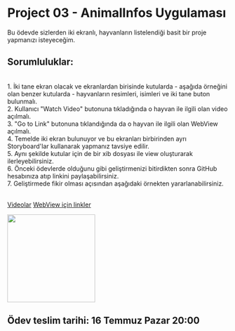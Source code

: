 # Project 03 - AnimalInfos Uygulaması

Bu ödevde sizlerden iki ekranlı, hayvanların listelendiği basit bir proje yapmanızı isteyeceğim.  

## Sorumluluklar:

<br>
1. İki tane ekran olacak ve ekranlardan birisinde kutularda - aşağıda örneğini olan benzer kutularda - hayvanların resimleri, isimleri ve iki tane buton bulunmalı.
<br>
2. Kullanıcı "Watch Video" butonuna tıkladığında o hayvan ile ilgili olan video açılmalı.
<br>
3. "Go to Link" butonuna tıklandığında da o hayvan ile ilgili olan WebView açılmalı.
<br>
4. Temelde iki ekran bulunuyor ve bu ekranları birbirinden ayrı Storyboard'lar kullanarak yapmanız tavsiye edilir. 
<br>
5. Aynı şekilde kutular için de bir xib dosyası ile view oluşturarak ilerleyebilirsiniz. 
<br>
6. Önceki ödevlerde olduğunu gibi geliştirmenizi bitirdikten sonra GitHub hesabınıza atıp linkini paylaşabilirsiniz.
<br>
7. Geliştirmede fikir olması açısından aşağıdaki örnekten yararlanabilirsiniz.
<br>
<br>

[Videolar](https://github.com/SezginCiftci/IOS-2-Bootcamp-Progress/blob/main/Projects/Resources/Wikipedia%20Likns.md)
[WebView için linkler](https://github.com/SezginCiftci/IOS-2-Bootcamp-Progress/blob/main/Projects/Resources/Videos.zip)

<img src="https://github.com/SezginCiftci/IOS-2-Bootcamp-Progress/blob/main/Projects/Resources/AnimalInfos.gif" width="200">

## <a name="2"></a>Ödev teslim tarihi: 16 Temmuz Pazar 20:00
